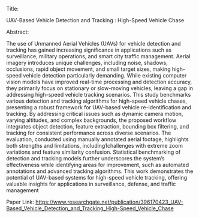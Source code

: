 Title:

UAV-Based Vehicle Detection and Tracking : High-Speed Vehicle Chase


Abstract:

The use of Unmanned Aerial Vehicles (UAVs) for vehicle detection and tracking has gained increasing significance in applications such as surveillance, military operations, and smart city traffic management. Aerial imagery introduces unique challenges, including noise, shadows, occlusions, rapid object movement, and small target sizes, making high-speed vehicle detection particularly demanding. While existing computer vision models have improved real-time processing and detection accuracy, they primarily focus on stationary or slow-moving vehicles, leaving a gap in addressing high-speed vehicle tracking scenarios. This study benchmarks various detection and tracking algorithms for high-speed vehicle chases, presenting a robust framework for UAV-based vehicle re-identification and tracking. By addressing critical issues such as dynamic camera motion, varying altitudes, and complex backgrounds, the proposed workflow integrates object detection, feature extraction, bounding box filtering, and tracking for consistent performance across diverse scenarios. The evaluation, conducted using manually annotated aerial footage, highlights both strengths and limitations, including1challenges with extreme zoom variations and feature similarity confusion. Statistical benchmarking of detection and tracking models further underscores the system’s effectiveness while identifying areas for improvement, such as automated annotations and advanced tracking algorithms. This work demonstrates the potential of UAV-based systems for high-speed vehicle tracking, offering valuable insights for applications in surveillance, defense, and traffic management

Paper Link: https://www.researchgate.net/publication/396170423_UAV-Based_Vehicle_Detection_and_Tracking_High-Speed_Vehicle_Chase
